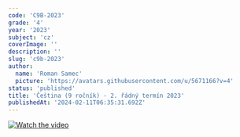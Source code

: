 ```yaml
---
code: 'C9B-2023'
grade: '4'
year: '2023'
subject: 'cz'
coverImage: ''
description: ''
slug: 'c9b-2023'
author:
  name: 'Roman Samec'
  picture: 'https://avatars.githubusercontent.com/u/5671166?v=4'
status: 'published'
title: 'Čeština (9 ročník) - 2. řádný termín 2023'
publishedAt: '2024-02-11T06:35:31.692Z'
---
```


[![Watch the video](https://img.youtube.com/vi/APOPm01BVrk/hqdefault.jpg)](https://www.youtube.com/embed/xWDNwM1buwY)

 